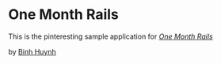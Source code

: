 # One Month Rails

This is the pinteresting sample application for
[*One Month Rails*](http://onemonthrails.com)

by [Binh Huynh](http://howtocoachella.com) 